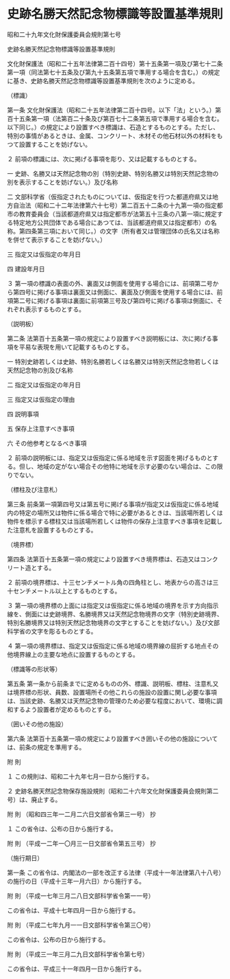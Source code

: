 # 史跡名勝天然記念物標識等設置基準規則

昭和二十九年文化財保護委員会規則第七号

史跡名勝天然記念物標識等設置基準規則

文化財保護法（昭和二十五年法律第二百十四号）第十五条第一項及び第七十二条第一項（同法第七十五条及び第九十五条第五項で準用する場合を含む。）の規定に基き、史跡名勝天然記念物標識等設置基準規則を次のように定める。

（標識）

第一条 文化財保護法（昭和二十五年法律第二百十四号。以下「法」という。）第百十五条第一項（法第百二十条及び第百七十二条第五項で準用する場合を含む。以下同じ。）の規定により設置すべき標識は、石造とするものとする。ただし、特別の事情があるときは、金属、コンクリート、木材その他石材以外の材料をもつて設置することを妨げない。

２ 前項の標識には、次に掲げる事項を彫り、又は記載するものとする。

一 史跡、名勝又は天然記念物の別（特別史跡、特別名勝又は特別天然記念物の別を表示することを妨げない。）及び名称

二 文部科学省（仮指定されたものについては、仮指定を行つた都道府県又は地方自治法（昭和二十二年法律第六十七号）第二百五十二条の十九第一項の指定都市の教育委員会（当該都道府県又は指定都市が法第五十三条の八第一項に規定する特定地方公共団体である場合にあつては、当該都道府県又は指定都市）の名称。第四条第三項において同じ。）の文字（所有者又は管理団体の氏名又は名称を併せて表示することを妨げない。）

三 指定又は仮指定の年月日

四 建設年月日

３ 第一項の標識の表面の外、裏面又は側面を使用する場合には、前項第二号から第四号に掲げる事項は裏面又は側面に、裏面及び側面を使用する場合には、前項第二号に掲げる事項は裏面に前項第三号及び第四号に掲げる事項は側面に、それぞれ表示するものとする。

（説明板）

第二条 法第百十五条第一項の規定により設置すべき説明板には、次に掲げる事項を平易な表現を用いて記載するものとする。

一 特別史跡若しくは史跡、特別名勝若しくは名勝又は特別天然記念物若しくは天然記念物の別及び名称

二 指定又は仮指定の年月日

三 指定又は仮指定の理由

四 説明事項

五 保存上注意すべき事項

六 その他参考となるべき事項

２ 前項の説明板には、指定又は仮指定に係る地域を示す図面を掲げるものとする。但し、地域の定がない場合その他特に地域を示す必要のない場合は、この限りでない。

（標柱及び注意札）

第三条 前条第一項第四号又は第五号に掲げる事項が指定又は仮指定に係る地域内の特定の場所又は物件に係る場合で特に必要があるときは、当該場所若しくは物件を標示する標柱又は当該場所若しくは物件の保存上注意すべき事項を記載した注意札を設置するものとする。

（境界標）

第四条 法第百十五条第一項の規定により設置すべき境界標は、石造又はコンクリート造とする。

２ 前項の境界標は、十三センチメートル角の四角柱とし、地表からの高さは三十センチメートル以上とするものとする。

３ 第一項の境界標の上面には指定又は仮指定に係る地域の境界を示す方向指示線を、側面には史跡境界、名勝境界又は天然記念物境界の文字（特別史跡境界、特別名勝境界又は特別天然記念物境界の文字とすることを妨げない。）及び文部科学省の文字を彫るものとする。

４ 第一項の境界標は、指定又は仮指定に係る地域の境界線の屈折する地点その他境界線上の主要な地点に設置するものとする。

（標識等の形状等）

第五条 第一条から前条までに定めるものの外、標識、説明板、標柱、注意札又は境界標の形状、員数、設置場所その他これらの施設の設置に関し必要な事項は、当該史跡、名勝又は天然記念物の管理のため必要な程度において、環境に調和するよう設置者が定めるものとする。

（囲いその他の施設）

第六条 法第百十五条第一項の規定により設置すべき囲いその他の施設については、前条の規定を準用する。

附 則

１ この規則は、昭和二十九年七月一日から施行する。

２ 史跡名勝天然記念物保存施設規則（昭和二十六年文化財保護委員会規則第二号）は、廃止する。

附 則 （昭和四三年一二月二六日文部省令第三一号） 抄

１ この省令は、公布の日から施行する。

附 則 （平成一二年一〇月三一日文部省令第五三号） 抄

（施行期日）

第一条 この省令は、内閣法の一部を改正する法律（平成十一年法律第八十八号）の施行の日（平成十三年一月六日）から施行する。

附 則 （平成一七年三月二八日文部科学省令第一一号）

この省令は、平成十七年四月一日から施行する。

附 則 （平成二七年九月一一日文部科学省令第三〇号）

この省令は、公布の日から施行する。

附 則 （平成三一年三月二九日文部科学省令第七号）

この省令は、平成三十一年四月一日から施行する。
